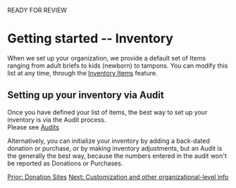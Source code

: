 READY FOR REVIEW
# Getting started -- Inventory
When we set up your organization, we provide a default set of Items ranging from adult briefs to kids (newborn) 
to tampons. You can modify this list at any time, through the [Inventory Items](inventory_items.md) feature.  

## Setting up your inventory via Audit
Once you have defined your list of items, the best way to set up your inventory is via the Audit process.   
Please see [Audits](inventory_audits.md)

Alternatively, you can initialize your inventory by adding a back-dated donation or purchase, or by making inventory adjustments,  but an Audit is the generally the best way,  because the numbers entered in the audit won't be reported as Donations or Purchases.


[Prior: Donation Sites](getting_started_donation_sites.md) [Next: Customization and other organizational-level info](getting_started_customization.md)